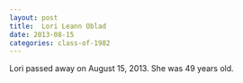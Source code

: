 ```yaml
---
layout: post
title:  Lori Leann Oblad
date: 2013-08-15
categories: class-of-1982
---
```


Lori passed away on August 15, 2013. She was 49 years old.


